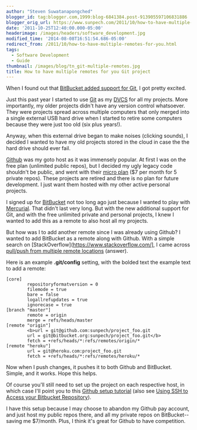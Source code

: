 ```yaml
---
author: "Steven Suwatanapongched"
blogger_id: tag:blogger.com,1999:blog-6841384.post-913905597106831886
blogger_orig_url: https://www.sunpech.com/2011/10/how-to-have-multiple-remotes-for-you.html
date: '2011-10-25T12:40:00.000-05:00'
headerimage: /images/headers/software_development.jpg
modified_time: '2014-08-08T16:51:54.686-05:00'
redirect_from: /2011/10/how-to-have-multiple-remotes-for-you.html
tags:
  - Software Development
  - Guide
thumbnail: /images/blog/tn_git-multiple-remotes.jpg
title: How to have multiple remotes for you Git project
---
```



When I found out that [BitBucket added support for Git](https://blog.bitbucket.org/2011/10/03/bitbucket-now-rocks-git/), I got pretty excited.

Just this past year I started to use [Git](https://git-scm.com/) as my [DVCS](https://en.wikipedia.org/wiki/Distributed_revision_control) for all my projects. More importantly, my older projects didn't have any version control whatsoever. They were projects spread across multiple computers that only merged into a single external USB hard drive when I started to retire some computers because they were just too old (six plus years!).

Anyway, when this external drive began to make noises (clicking sounds), I decided I wanted to have my old projects stored in the cloud in case the the hard drive should ever fail.

[Github](https://www.github.com/) was my goto host as it was immensely popular. At first I was on the free plan (unlimited public repos), but I decided my ugly legacy code shouldn't be public, and went with their [micro plan](https://github.com/plans) ($7 per month for 5 private repos). These projects are retired and there is no plan for future development. I just want them hosted with my other active personal projects.

I signed up for [BitBucket](https://www.bitbucket.org/) not too long ago just because I wanted to play with [Mercurial](https://mercurial.selenic.com/). That didn't last very long. But with the new additional support for Git, and with the free unlimited private and personal projects, I knew I wanted to add this as a remote to also host all my projects.

But how was I to add another remote since I was already using Github? I wanted to add BitBucket as a remote along with Github. With a simple search on [StackOverflow](https://www.stackoverflow.com/], I came across [pull/push from multiple remote locations](https://stackoverflow.com/questions/849308/pull-push-from-multiple-remote-locations/3195446#3195446) (answer).

Here is an example **.git/config** setting, with the bolded text the example text to add a remote:

```
[core]
        repositoryformatversion = 0
        filemode = true
        bare = false
        logallrefupdates = true
        ignorecase = true
[branch "master"]
        remote = origin
        merge = refs/heads/master
[remote "origin"]
        <b>url = git@github.com:sunpech/project_foo.git
        url = git@bitbucket.org:sunpech/project_foo.git</b>
        fetch = +refs/heads/*:refs/remotes/origin/*
[remote "heroku"]
        url = git@heroku.com:project_foo.git
        fetch = +refs/heads/*:refs/remotes/heroku/*
```

Now when I push changes, it pushes it to both Github and BitBucket. Simple, and it works. Hope this helps.

Of course you'll still need to set up the project on each respective host, in which case I'll point you to this [Github setup tutorial](https://help.github.com/mac-set-up-git/) (also see [Using SSH to Access your Bitbucket Repository](https://confluence.atlassian.com/display/BITBUCKET/Using+SSH+to+Access+your+Bitbucket+Repository)).

I have this setup because I may choose to abandon my Github pay account, and just host my public repos there, and all my private repos on BitBucket-- saving me $7/month. Plus, I think it's great for Github to have competition.